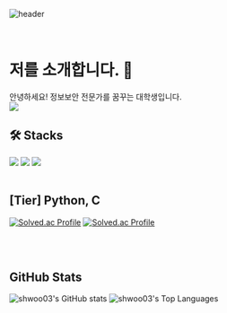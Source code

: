 ![header](https://capsule-render.vercel.app/api?type=rounded&color=timeGradient&text=Welcome%20to%20shwoo03's%20GitHub%20👋&animation=twinkling&fontSize=40&fontAlignY=50&fontAlign=50&height=180)

<br/>

# 저를 소개합니다. 👋
안녕하세요! 정보보안 전문가를 꿈꾸는 대학생입니다.       
<a href="https://www.instagram.com/seunghun0312"><img src="https://img.shields.io/badge/Instagram-%23E4405F.svg?style=for-the-badge&logo=Instagram&logoColor=white&link=https://www.instagram.com/seunghun0312"/></a>
<br/>
       
## 🛠️ Stacks           
<img src="https://img.shields.io/badge/c-A8B9CC?style=for-the-badge&logo=c&logoColor=white">  <img src="https://img.shields.io/badge/python-3776AB?style=for-the-badge&logo=python&logoColor=white">  <img src="https://img.shields.io/badge/linux-FCC624?style=for-the-badge&logo=linux&logoColor=black">
<br/>
<br/>
   
## [Tier] Python, C       
[![Solved.ac Profile](http://mazassumnida.wtf/api/v2/generate_badge?boj=p_dntmdgns03)](https://solved.ac/p_dntmdgns03/)
[![Solved.ac Profile](http://mazassumnida.wtf/api/v2/generate_badge?boj=c_dntmdgns03)](https://solved.ac/c_dntmdgns03/)

<br/>
<br/>

## GitHub Stats    
![shwoo03's GitHub stats](https://github-readme-stats.vercel.app/api?username=shwoo03&show_icons=true&theme=ambient_gradient) 
![shwoo03's Top Languages](https://github-readme-stats.vercel.app/api/top-langs/?username=shwoo03&layout=compact&theme=ambient_gradient)



<!--
**shwoo03/shwoo03** is a ✨ _special_ ✨ repository because its `README.md` (this file) appears on your GitHub profile.

Here are some ideas to get you started:

- 🔭 I’m currently working on ...
- 🌱 I’m currently learning ...
- 👯 I’m looking to collaborate on ...
- 🤔 I’m looking for help with ...
- 💬 Ask me about ...
- 📫 How to reach me: ...
- 😄 Pronouns: ...
- ⚡ Fun fact: ...
-->
